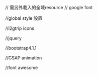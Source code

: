 // 需另外載入的全域resource
// google font
<link href="https://fonts.googleapis.com/earlyaccess/notosanstc.css" rel="stylesheet">

//global style 設置
<link rel="stylesheet" href="./css/main.css">

//i2gtrip icons
<link rel="stylesheet" href="./css/style.css">

//jquery
<script src="./libraries/jquery.min.js"></script>

//bootstrap4.1.1
<link rel="stylesheet" href="./libraries/bootstrap.min.css"><script src="./libraries/bootstrap.min.js"></script>

//GSAP animation
<script src="./libraries/TweenMax.min.js"></script>

//font awesome
<link rel="stylesheet" href="https://cdnjs.cloudflare.com/ajax/libs/font-awesome/4.7.0/css/font-awesome.min.css">